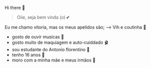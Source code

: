  Hi there 🎀

> Oiie, seja bem vinda (o) 💕

Eu me chamo vitoria, mas os meus apelidos são;
--> Vih e coutinha 🌺
- gosto de ouvir musicas 🍡
- gosto muito de maquiagem e auto-cuiddado 🩰
- sou estudante do Antonio florentino 🧠
- tenho 16 anos 🍧
- moro com a minha mãe e meus irmãos 💒
